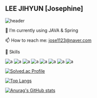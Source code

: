 ## LEE JIHYUN [Josephine]
![header](https://capsule-render.vercel.app/api?type=soft&color=auto&height=200&section=header&text=Welcome%20&fontSize=70)

🌱 I’m currently using JAVA & Spring

📫 How to reach me: jose1123@naver.com

🚀 Skills

![a](https://img.shields.io/badge/HTML-239120?style=for-the-badge&logo=html5&logoColor=white)
![a](https://img.shields.io/badge/CSS-239120?&style=for-the-badge&logo=css3&logoColor=white)
![a](https://img.shields.io/badge/Sass-CC6699?style=for-the-badge&logo=sass&logoColor=white)
![a](https://img.shields.io/badge/Python-14354C?style=for-the-badge&logo=python&logoColor=white)
![a](https://img.shields.io/badge/Java-ED8B00?style=for-the-badge&logo=openjdk&logoColor=white)
![a](https://img.shields.io/badge/Spring-6DB33F?style=for-the-badge&logo=spring&logoColor=white)
![a](https://img.shields.io/badge/MySQL-00000F?style=for-the-badge&logo=mysql&logoColor=white)
![a](https://img.shields.io/badge/IntelliJ_IDEA-000000.svg?style=for-the-badge&logo=intellij-idea&logoColor=white)

        
[![Solved.ac Profile](http://mazassumnida.wtf/api/v2/generate_badge?boj=jihyun_lee)](https://solved.ac/jihyun_lee/)

[![Top Langs](https://github-readme-stats.vercel.app/api/top-langs/?username=ceojosephinelee)](https://github.com/anuraghazra/github-readme-stats)

[![Anurag's GitHub stats](https://github-readme-stats.vercel.app/api?username=ceojosephinelee)](https://github.com/anuraghazra/github-readme-stats)
